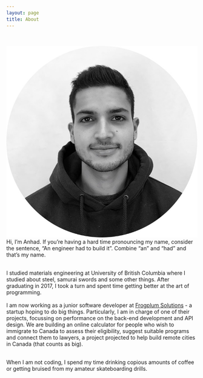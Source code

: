 ```yaml
---
layout: page
title: About
---
```

<br />
<p class="post">

  <img src="/public/anhad_circular_crop.jpg" id = "profile_photo">  

<br />
  Hi, I’m Anhad. If you’re having a hard time pronouncing my name, consider the sentence, “An engineer had to build it”. Combine “an” and “had” and that’s my name. <br /><br />

  I studied materials engineering at University of British Columbia where I studied about steel, samurai swords and some other things. After graduating in 2017, I took a turn and spent time getting better at the art of programming. 
 <br /><br />
  I am now working as a junior software developer at <a href="https://www.frogplum.com/">Frogplum Solutions</a> - a startup hoping to do big things. Particularly, I am in charge of one of their projects, focussing on performance on the back-end development and API design. We are building an online calculator for people who wish to immigrate to Canada to assess their eligibility, suggest suitable programs and connect them to lawyers, a project projected to help build remote cities in Canada (that counts as big).
  <br /><br />

  When I am not coding, I spend my time drinking copious amounts of coffee or getting bruised from my amateur skateboarding drills.
</p>
